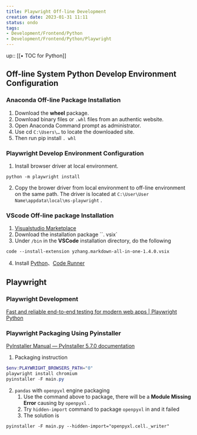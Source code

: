 ```yaml
---
title: Playwright Off-line Development
creation date: 2023-01-31 11:11 
status: ondo
tags: 
- Development/Frontend/Python
- Development/Frontend/Python/Playwright
---
```

up:: [[• TOC for Python]]

## Off-line System Python Develop Environment Configuration

### Anaconda Off-line Package Installation

1.  Download the **wheel** package.
2.  Download binary files or `.whl` files from an authentic website.
3.  Open Anaconda Command prompt as administrator.
4.  Use cd `C:\Users\…` to locate the downloaded site.
5.  Then run pip install `. whl`

### Playwright Develop Environment Configuration

1. Install browser driver at local environment.

```shell
python -m playwright install
```

2. Copy the brower driver from local environment to off-line environment on the same path.  The driver is located at `C:\User\User Name\appdata\local\ms-playwright` .

### VScode Off-line package Installation

1. [Visualstudio Marketplace]( https://marketplace.visualstudio.com/vscode )
2. Download the installation package ``. vsix`
3. Under `/bin` in the **VSCode** installation directory, do the following

```shell
code --install-extension yzhang.markdown-all-in-one-1.4.0.vsix
```

4. Install [Python](https://marketplace.visualstudio.com/items?itemName=ms-python.python)、[Code Runner](https://marketplace.visualstudio.com/items?itemName=formulahendry.code-runner)

## Playwright

### Playwright Development

[Fast and reliable end-to-end testing for modern web apps | Playwright Python](https://playwright.dev/python/)

### Playwright Packaging Using Pyinstaller

[PyInstaller Manual — PyInstaller 5.7.0 documentation](https://pyinstaller.org/en/stable/index.html)

1. Packaging instruction

```powershell
$env:PLAYWRIGHT_BROWSERS_PATH="0"  
playwright install chromium  
pyinstaller -F main.py
```

2. `pandas` with `openpyxl` engine packaging
	1. Use the command above to package, there will be a **Module Missing Error** causing by `openpyxl` .
	2. Try `hidden-import` command to package `openpyxl` in and it failed
	3. The solution is

```shell
pyinstaller -F main.py --hidden-import="openpyxl.cell._writer"
```